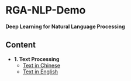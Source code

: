 # RGA-NLP-Demo
**Deep Learning for Natural Language Processing**

## Content
+ **1. Text Processing**
  - [Text in Chinese](https://github.com/Junyan-Guo/NLP-Deep-Learning-Demo/tree/master/doc/Chinese%20Text%20Processng)
  - [Text in English](https://github.com/Junyan-Guo/NLP-Deep-Learning-Demo/tree/master/doc/Ennglish%20Text%20Processng)
